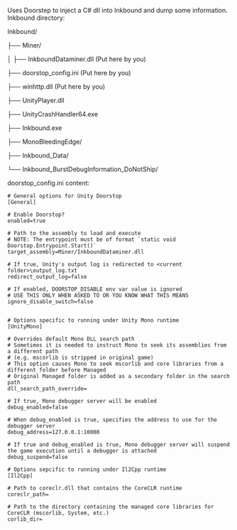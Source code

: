 Uses Doorstep to inject a C# dll into Inkbound and dump some information.
Inkbound directory:

Inkbound/

├── Miner/

│   ├── InkboundDataminer.dll 	(Put here by you)

├── doorstop_config.ini			(Put here by you)

├── winhttp.dll					(Put here by you)

├── UnityPlayer.dll

├── UnityCrashHandler64.exe

├── Inkbound.exe

├── MonoBleedingEdge/

├── Inkbound_Data/

└── Inkbound_BurstDebugInformation_DoNotShip/



doorstop_config.ini content:
```
# General options for Unity Doorstop
[General]

# Enable Doorstop?
enabled=true

# Path to the assembly to load and execute
# NOTE: The entrypoint must be of format `static void Doorstop.Entrypoint.Start()`
target_assembly=Miner/InkboundDataminer.dll

# If true, Unity's output log is redirected to <current folder>\output_log.txt
redirect_output_log=false

# If enabled, DOORSTOP_DISABLE env var value is ignored
# USE THIS ONLY WHEN ASKED TO OR YOU KNOW WHAT THIS MEANS
ignore_disable_switch=false


# Options specific to running under Unity Mono runtime
[UnityMono]

# Overrides default Mono DLL search path
# Sometimes it is needed to instruct Mono to seek its assemblies from a different path
# (e.g. mscorlib is stripped in original game)
# This option causes Mono to seek mscorlib and core libraries from a different folder before Managed
# Original Managed folder is added as a secondary folder in the search path
dll_search_path_override=

# If true, Mono debugger server will be enabled
debug_enabled=false

# When debug_enabled is true, specifies the address to use for the debugger server
debug_address=127.0.0.1:10000

# If true and debug_enabled is true, Mono debugger server will suspend the game execution until a debugger is attached
debug_suspend=false

# Options sepcific to running under Il2Cpp runtime
[Il2Cpp]

# Path to coreclr.dll that contains the CoreCLR runtime
coreclr_path=

# Path to the directory containing the managed core libraries for CoreCLR (mscorlib, System, etc.)
corlib_dir=
```
